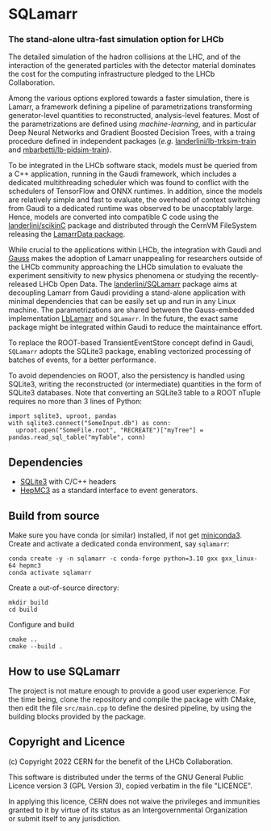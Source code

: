 # SQLamarr
### The stand-alone ultra-fast simulation option for LHCb

The detailed simulation of the hadron collisions at the LHC, and of the 
interaction of the generated particles with the detector material
dominates the cost for the computing infrastructure pledged to the 
LHCb Collaboration.

Among the various options explored towards a faster simulation, 
there is Lamarr, a framework defining a pipeline of parametrizations
transforming generator-level quantities to reconstructed, analysis-level 
features. 
Most of the parametrizations are defined using *machine-learning*, and 
in particular Deep Neural Networks and Gradient Boosted Decision Trees,
with a traing procedure defined in independent packages (*e.g.* 
[landerlini/lb-trksim-train](https://github.com/landerlini/lb-trksim-train)
and [mbarbetti/lb-pidsim-train](https://github.com/mbarbetti/lb-pidsim-train)).

To be integrated in the LHCb software stack, models must be queried 
from a C++ application, running in the Gaudi framework, which includes a 
dedicated multithreading scheduler which was found to conflict with 
the schedulers of TensorFlow and ONNX runtimes.
In addition, since the models are relatively simple and fast to 
evaluate, the overhead of context switching from Gaudi to a dedicated 
runtime was observed to be unaccptably large.
Hence, models are converted into compatible C code using the 
[landerlini/scikinC](https://github.com/landerlini/scikinC)
package and distributed through the CernVM FileSystem releasing 
the [LamarrData package](https://gitlab.cern.ch/lhcb-datapkg/LamarrData).

While crucial to the applications within LHCb, the integration with
Gaudi and [Gauss](https://gitlab.cern.ch/lhcb/Gauss) makes the adoption 
of Lamarr unappealing for researchers outside of the LHCb community 
approaching the LHCb simulation to evaluate 
the experiment sensitivity to new physics phenomena or studying the 
recently-released LHCb Open Data.
The [landerlini/SQLamarr](https://github.com/landerlini/SQLamarr)
package aims at decoupling Lamarr from Gaudi providing a stand-alone 
application with minimal dependencies that can be easily set up and 
run in any Linux machine.
The parametrizations are shared between the Gauss-embedded implementation
[LbLamarr](https://gitlab.cern.ch/lhcb/Gauss/-/tree/master/Sim/LbLamarr) 
and `SQLamarr`.
In the future, the exact same package might be integrated within Gaudi 
to reduce the maintainance effort.

To replace the ROOT-based TransientEventStore concept defind in Gaudi,
`SQLamarr` adopts the SQLite3 package, enabling vectorized processing 
of batches of events, for a better performance.

To avoid dependencies on ROOT, also the persistency is handled using 
SQLite3, writing the reconstructed (or intermediate) quantities in the 
form of SQLite3 databases. 
Note that converting an SQLite3 table to a ROOT nTuple requires no more 
than 3 lines of Python:
```
import sqlite3, uproot, pandas
with sqlite3.connect("SomeInput.db") as conn:
  uproot.open("SomeFile.root", "RECREATE")["myTree"] = pandas.read_sql_table("myTable", conn)
```

## Dependencies
 * [SQLite3](https://www.sqlite.org/index.html) with C/C++ headers
 * [HepMC3](http://hepmc.web.cern.ch/hepmc/) as a standard interface
  to event generators.

## Build from source
Make sure you have conda (or similar) installed, if not 
get [miniconda3](https://docs.conda.io/en/latest/miniconda.html).
Create and activate a dedicated conda environment, say `sqlamarr`:
```
conda create -y -n sqlamarr -c conda-forge python=3.10 gxx gxx_linux-64 hepmc3
conda activate sqlamarr
```

Create a out-of-source directory:
```
mkdir build
cd build
```

Configure and build
```
cmake .. 
cmake --build .
```


## How to use SQLamarr
The project is not mature enough to provide a good user experience.
For the time being, clone the repository and compile the package with CMake, 
then edit the file `src/main.cpp` to
define the desired pipeline, by using the building blocks provided by
the package.

## Copyright and Licence
(c) Copyright 2022 CERN for the benefit of the LHCb Collaboration. 
                                                                            
This software is distributed under the terms of the GNU General Public
Licence version 3 (GPL Version 3), copied verbatim in the file "LICENCE".
                                                                            
In applying this licence, CERN does not waive the privileges and immunities
granted to it by virtue of its status as an Intergovernmental Organization  
or submit itself to any jurisdiction.
